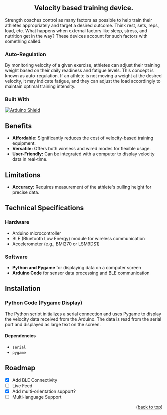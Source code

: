 
<h2 align="center">Velocity based training device.</h2>

<p align="left">
Strength coaches control as many factors as possible to help train their athletes appropriately and target a desired outcome. Think rest, sets, reps, load, etc. What happens when external factors like sleep, stress, and nutrition get in the way? These devices account for such factors with something called:

### **Auto-Regulation** 

By monitoring velocity of a given exercise, athletes can adjust their training weight based on their daily readiness and fatigue levels. This concept is known as auto-regulation. If an athlete is not moving a weight at the desired velocity, it may indicate fatigue, and they can adjust the load accordingly to maintain optimal training intensity.
</p>
</div>

### Built With

[![Arduino Shield](https://img.shields.io/badge/Arduino-00979D?style=for-the-badge&logo=arduino&logoColor=white)](https://www.arduino.cc/)


## Benefits
- **Affordable:** Significantly reduces the cost of velocity-based training equipment.
- **Versatile:** Offers both wireless and wired modes for flexible usage.
- **User-Friendly:** Can be integrated with a computer to display velocity data in real-time.

## Limitations
- **Accuracy:** Requires measurement of the athlete's pulling height for precise data.

## Technical Specifications

### Hardware
- Arduino microcontroller
- BLE (Bluetooth Low Energy) module for wireless communication
- Accelerometer (e.g., BMI270 or LSM9DS1)

### Software
- **Python and Pygame** for displaying data on a computer screen
- **Arduino Code** for sensor data processing and BLE communication

## Installation

### Python Code (Pygame Display)
The Python script initializes a serial connection and uses Pygame to display the velocity data received from the Arduino. The data is read from the serial port and displayed as large text on the screen.

#### Dependencies
- `serial`
- `pygame`

<!-- ROADMAP -->
## Roadmap

- [x] Add BLE Connectivity
- [ ] Live Feed
- [x] Add multi-orientation support?
- [ ] Multi-language Support

<p align="right">(<a href="#readme-top">back to top</a>)</p>

<!-- MARKDOWN LINKS & IMAGES -->

[arduino-shield]: https://img.shields.io/badge/Arduino_IDE-00979D?style=for-the-badge&logo=arduino&logoColor=white

